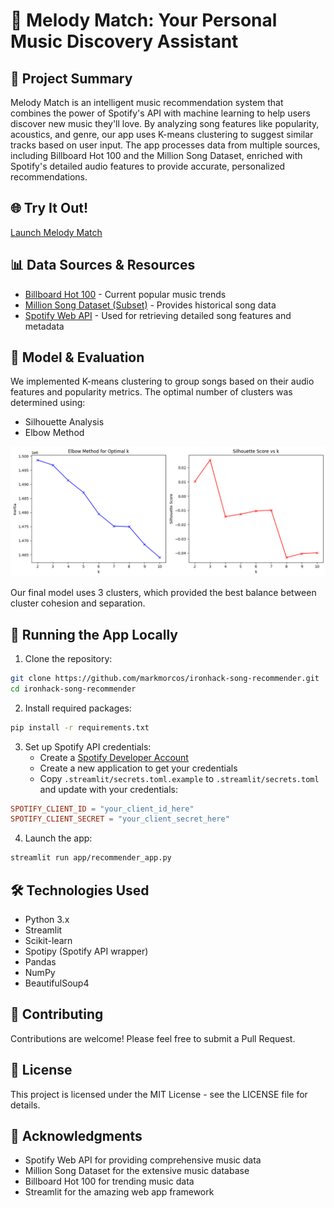 # 🎵 Melody Match: Your Personal Music Discovery Assistant

## 🎯 Project Summary

Melody Match is an intelligent music recommendation system that combines the power of Spotify's API with machine learning to help users discover new music they'll love. By analyzing song features like popularity, acoustics, and genre, our app uses K-means clustering to suggest similar tracks based on user input. The app processes data from multiple sources, including Billboard Hot 100 and the Million Song Dataset, enriched with Spotify's detailed audio features to provide accurate, personalized recommendations.

## 🌐 Try It Out!

[Launch Melody Match](https://melody-match.streamlit.app/)

## 📊 Data Sources & Resources

- [Billboard Hot 100](https://www.billboard.com/charts/hot-100/) - Current popular music trends
- [Million Song Dataset (Subset)](http://millionsongdataset.com/) - Provides historical song data
- [Spotify Web API](https://developer.spotify.com/documentation/web-api/) - Used for retrieving detailed song features and metadata

## 🤖 Model & Evaluation

We implemented K-means clustering to group songs based on their audio features and popularity metrics. The optimal number of clusters was determined using:

- Silhouette Analysis
- Elbow Method

![Model Evaluation](assets/model_evaluation.png)

Our final model uses 3 clusters, which provided the best balance between cluster cohesion and separation.

## 🚀 Running the App Locally

1. Clone the repository:

```bash
git clone https://github.com/markmorcos/ironhack-song-recommender.git
cd ironhack-song-recommender
```

2. Install required packages:

```bash
pip install -r requirements.txt
```

3. Set up Spotify API credentials:
   - Create a [Spotify Developer Account](https://developer.spotify.com/dashboard)
   - Create a new application to get your credentials
   - Copy `.streamlit/secrets.toml.example` to `.streamlit/secrets.toml` and update with your credentials:

```toml
SPOTIFY_CLIENT_ID = "your_client_id_here"
SPOTIFY_CLIENT_SECRET = "your_client_secret_here"
```

4. Launch the app:

```bash
streamlit run app/recommender_app.py
```

## 🛠️ Technologies Used

- Python 3.x
- Streamlit
- Scikit-learn
- Spotipy (Spotify API wrapper)
- Pandas
- NumPy
- BeautifulSoup4

## 👥 Contributing

Contributions are welcome! Please feel free to submit a Pull Request.

## 📄 License

This project is licensed under the MIT License - see the LICENSE file for details.

## 🙏 Acknowledgments

- Spotify Web API for providing comprehensive music data
- Million Song Dataset for the extensive music database
- Billboard Hot 100 for trending music data
- Streamlit for the amazing web app framework
